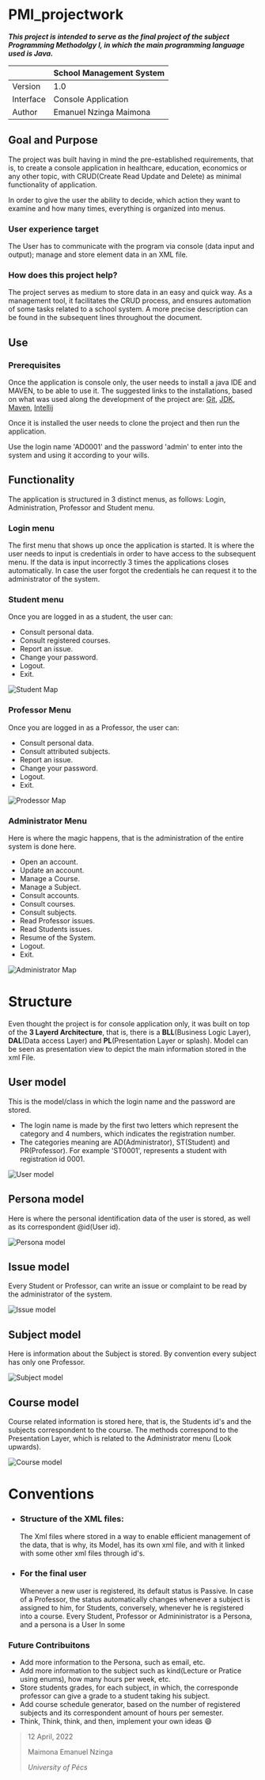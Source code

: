 # PMI_projectwork

_**This project is intended to serve as the final project of the subject Programming Methodolgy I, in which the main programming language used is Java.**_



|           | School Management System |
|-----------|--------------------------|
| Version   | 1.0                      |
| Interface | Console Application      |
| Author    | Emanuel Nzinga Maimona   |


## Goal and  Purpose
The project was built having in mind the pre-established requirements, that is, to create a console application in healthcare, education, economics or any other topic, with CRUD(Create Read Update and Delete) as minimal functionality of application.

In order to give the user the ability to decide, which action they want to examine and how many times, everything is organized into menus.

### User experience target
 The User has to communicate with the program via console (data input and output);  manage and store element data in an XML file.

### How does this project help?
The project serves as medium to store data in an easy and quick way. As a management tool, it facilitates the CRUD process, and ensures automation of some tasks related to a school system. A more precise description can be found in the subsequent lines throughout the document.


## Use
### Prerequisites
Once the application is console only, the user needs to install a java IDE and MAVEN, to be able to use it. The suggested links to the installations, based on what was used along the development of the project are:
[Git](https://git-scm.com/download/win),
[JDK](https://www.oracle.com/java/technologies/downloads/),
[Maven](https://maven.apache.org/download.cgi),
[Intellij](https://www.jetbrains.com/idea/download/#section=windows)

Once it is installed the user needs to clone the project and then run the application.

Use the login name 'AD0001' and the password 'admin' to enter into the system and using it according to your wills.

## Functionality
The application is structured in 3 distinct menus, as follows: Login, Administration, Professor and Student menu.

### Login menu
The first menu that shows up once the application is started. It is where the user needs to input is credentials in order to have access to the subsequent menu.
If the data is input incorrectly 3 times the applications closes automatically. In case the user forgot the credentials he can request it to the administrator of the system.

### Student menu
Once you are logged in as a student, the user can:
- Consult personal data.
- Consult registered courses.
- Report an issue.
- Change your password.
- Logout.
- Exit.

![Student Map](./src/main/resources/img/student.png)


### Professor Menu
Once you are logged in as a Professor, the user can:
- Consult personal data.
- Consult attributed subjects.
- Report an issue.
- Change your password.
- Logout.
- Exit.

![Prodessor Map](./src/main/resources/img/professor.png)

### Administrator Menu
Here is where the magic happens, that is the administration of the entire system is done here.
- Open an account.
- Update an account.
- Manage a Course.
- Manage a Subject.
- Consult accounts.
- Consult courses.
- Consult subjects.
- Read Professor issues.
- Read Students issues.
- Resume of the System.
- Logout.
- Exit.

![Administrator Map](./src/main/resources/img/admin.png)


# Structure
Even thought the project is for console application only, it was built on top of the **3 Layerd Architecture**, that is, there is a **BLL**(Business Logic Layer), **DAL**(Data access Layer) and **PL**(Presentation Layer or splash). Model can be seen as presentation view to depict the main information stored in the xml File.

## User model
This is the model/class in which the login name and the password are stored.
 
- The login name is made by the first two letters which represent the category and 4 numbers, which indicates the registration number. 
- The categories meaning are AD(Administrator), ST(Student) and PR(Professor). For example 'ST0001', represents a student with registration id 0001.

![User model](./src/main/resources/img/user.png)

## Persona model
Here is where the personal identification data of the user is stored, as well as its correspondent @id(User id). 

![Persona model](./src/main/resources/img/persona.png)

## Issue model
Every Student or Professor, can write an issue or complaint to be read by the administrator of the system.

![Issue model](./src/main/resources/img/issue.png)

## Subject model
Here is information about the Subject is stored. By convention every subject has only one Professor.

![Subject model](./src/main/resources/img/subject.png)


## Course model
Course related information is stored here, that is, the Students id's and the subjects correspondent to the course.
 The methods correspond to the Presentation Layer, which is related to the Administrator menu (Look upwards).

![Course model](./src/main/resources/img/course.png)

 # Conventions
- ### Structure of the XML files:
  The Xml files where stored in a way to enable efficient management of the data, that is why, its Model, has its own xml file, and with it linked with some other xml files through id's.

- ### For the final user
  Whenever a new user is registered, its default status is Passive. In case of a Professor, the status automatically changes whenever a subject is assigned to him, for Students, conversely, whenever he is registered into a course.
  Every Student, Professor or Admininistrator is a Persona, and a persona is a User
  In some 


### Future Contribuitons
- Add more information to the Persona, such as email, etc. 
- Add more information to the subject such as kind(Lecture or Pratice using enums), how many hours per week, etc. 
- Store students grades, for each subject, in which, the corresponde professor can give a grade to a student taking his subject.
- Add course schedule generator, based on the number of registered subjects and its correspondent amount of hours per semester.
- Think, Think, think, and then, implement your own ideas :smile:

> 12 April, 2022
> 
> Maimona Emanuel Nzinga
> 
> _University of Pécs_
